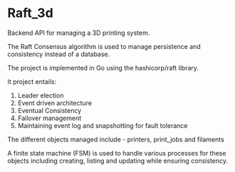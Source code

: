 # Raft_3d

Backend API for managing a 3D printing system.

The Raft Consensus algorithm is used to manage persistence and consistency instead of a database.

The project is implemented in Go using the hashicorp/raft library.

It project entails:
1. Leader election 
2. Event driven architecture
3. Eventual Consistency
4. Failover management 
5. Maintaining event log and snapshotting for fault tolerance

The different objects managed include - printers, print_jobs and filaments

A finite state machine (FSM) is used to handle various processes for these objects including creating, listing and updating while ensuring consistency. 

